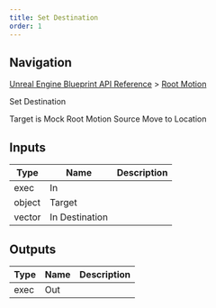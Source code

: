 ```yaml
---
title: Set Destination
order: 1
---
```

## Navigation

[Unreal Engine Blueprint API Reference](https://dev.epicgames.com/documentation/en-us/unreal-engine/BlueprintAPI) > [Root Motion](https://dev.epicgames.com/documentation/en-us/unreal-engine/BlueprintAPI/RootMotion)

Set Destination

Target is Mock Root Motion Source Move to Location

## Inputs

| Type | Name | Description |
| --- | --- | --- |
| exec | In |  |
| object | Target |  |
| vector | In Destination |  |

## Outputs

| Type | Name | Description |
| --- | --- | --- |
| exec | Out |  |
